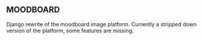 MOODBOARD
--------

Django rewrite of the moodboard image platform.
Currently a stripped down version of the platform, some features are missing.